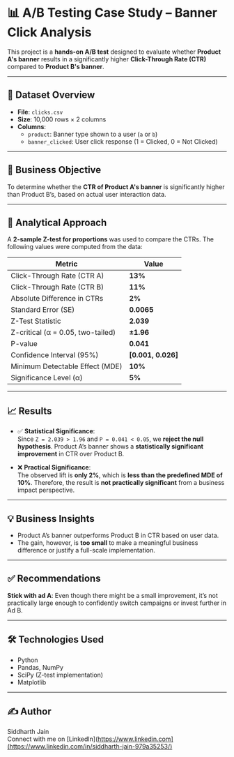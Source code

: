 # 📊 A/B Testing Case Study – Banner Click Analysis

This project is a **hands-on A/B test** designed to evaluate whether **Product A's banner** results in a significantly higher **Click-Through Rate (CTR)** compared to **Product B's banner**. 

---

## 📁 Dataset Overview

- **File**: `clicks.csv`
- **Size**: 10,000 rows × 2 columns  
- **Columns**:
  - `product`: Banner type shown to a user (`a` or `b`)
  - `banner_clicked`: User click response (1 = Clicked, 0 = Not Clicked)

---

## 🎯 Business Objective

To determine whether the **CTR of Product A's banner** is significantly higher than Product B’s, based on actual user interaction data.

---

## 🧠 Analytical Approach

A **2-sample Z-test for proportions** was used to compare the CTRs. The following values were computed from the data:

| Metric                             | Value              |
|-----------------------------------|--------------------|
| Click-Through Rate (CTR A)        | **13%**            |
| Click-Through Rate (CTR B)        | **11%**            |
| Absolute Difference in CTRs       | **2%**             |
| Standard Error (SE)               | **0.0065**         |
| Z-Test Statistic                  | **2.039**          |
| Z-critical (α = 0.05, two-tailed) | **±1.96**          |
| P-value                           | **0.041**          |
| Confidence Interval (95%)         | **[0.001, 0.026]** |
| Minimum Detectable Effect (MDE)   | **10%**            |
| Significance Level (α)            | **5%**             |

---

## 📈 Results

- ✅ **Statistical Significance**:  
  Since `Z = 2.039 > 1.96` and `P = 0.041 < 0.05`, we **reject the null hypothesis**. Product A’s banner shows a **statistically significant improvement** in CTR over Product B.

- ❌ **Practical Significance**:  
  The observed lift is **only 2%**, which is **less than the predefined MDE of 10%**. Therefore, the result is **not practically significant** from a business impact perspective.

---

## 💡 Business Insights

- Product A’s banner outperforms Product B in CTR based on user data.
- The gain, however, is **too small** to make a meaningful business difference or justify a full-scale implementation.

---

## ✅ Recommendations

**Stick with ad A**: Even though there might be a small improvement, it’s not practically large enough to confidently switch campaigns or invest further in Ad B.


---

## 🛠️ Technologies Used

- Python
- Pandas, NumPy
- SciPy (Z-test implementation)
- Matplotlib 

---


## ✍️ Author

Siddharth Jain  
Connect with me on [LinkedIn](https://www.linkedin.com](https://www.linkedin.com/in/siddharth-jain-979a35253/)

